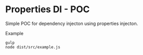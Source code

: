 Properties DI - POC
===================

Simple POC for dependency injecton using properties injecton.

Example

    gulp
    node dist/src/example.js
